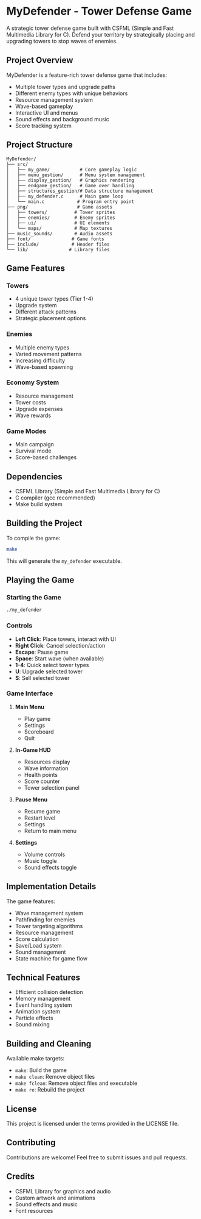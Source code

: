 # MyDefender - Tower Defense Game

A strategic tower defense game built with CSFML (Simple and Fast Multimedia Library for C). Defend your territory by strategically placing and upgrading towers to stop waves of enemies.

## Project Overview

MyDefender is a feature-rich tower defense game that includes:
- Multiple tower types and upgrade paths
- Different enemy types with unique behaviors
- Resource management system
- Wave-based gameplay
- Interactive UI and menus
- Sound effects and background music
- Score tracking system

## Project Structure

```
MyDefender/
├── src/
│   ├── my_game/           # Core gameplay logic
│   ├── menu_gestion/      # Menu system management
│   ├── display_gestion/   # Graphics rendering
│   ├── endgame_gestion/   # Game over handling
│   ├── structures_gestion/# Data structure management
│   ├── my_defender.c      # Main game loop
│   └── main.c            # Program entry point
├── png/                  # Game assets
│   ├── towers/          # Tower sprites
│   ├── enemies/         # Enemy sprites
│   ├── ui/              # UI elements
│   └── maps/            # Map textures
├── music_sounds/        # Audio assets
├── font/               # Game fonts
├── include/            # Header files
└── lib/               # Library files
```

## Game Features

### Towers
- 4 unique tower types (Tier 1-4)
- Upgrade system
- Different attack patterns
- Strategic placement options

### Enemies
- Multiple enemy types
- Varied movement patterns
- Increasing difficulty
- Wave-based spawning

### Economy System
- Resource management
- Tower costs
- Upgrade expenses
- Wave rewards

### Game Modes
- Main campaign
- Survival mode
- Score-based challenges

## Dependencies

- CSFML Library (Simple and Fast Multimedia Library for C)
- C compiler (gcc recommended)
- Make build system

## Building the Project

To compile the game:

```bash
make
```

This will generate the `my_defender` executable.

## Playing the Game

### Starting the Game

```bash
./my_defender
```

### Controls

- **Left Click**: Place towers, interact with UI
- **Right Click**: Cancel selection/action
- **Escape**: Pause game
- **Space**: Start wave (when available)
- **1-4**: Quick select tower types
- **U**: Upgrade selected tower
- **S**: Sell selected tower

### Game Interface

1. **Main Menu**
   - Play game
   - Settings
   - Scoreboard
   - Quit

2. **In-Game HUD**
   - Resources display
   - Wave information
   - Health points
   - Score counter
   - Tower selection panel

3. **Pause Menu**
   - Resume game
   - Restart level
   - Settings
   - Return to main menu

4. **Settings**
   - Volume controls
   - Music toggle
   - Sound effects toggle

## Implementation Details

The game features:
- Wave management system
- Pathfinding for enemies
- Tower targeting algorithms
- Resource management
- Score calculation
- Save/Load system
- Sound management
- State machine for game flow

## Technical Features

- Efficient collision detection
- Memory management
- Event handling system
- Animation system
- Particle effects
- Sound mixing

## Building and Cleaning

Available make targets:
- `make`: Build the game
- `make clean`: Remove object files
- `make fclean`: Remove object files and executable
- `make re`: Rebuild the project

## License

This project is licensed under the terms provided in the LICENSE file.

## Contributing

Contributions are welcome! Feel free to submit issues and pull requests.

## Credits

- CSFML Library for graphics and audio
- Custom artwork and animations
- Sound effects and music
- Font resources 